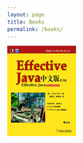 ```yaml
---
layout: page
title: Books
permalink: /books/
---
```


[![effective-java](/images/books/effective-java.png)](https://book.douban.com/subject/3360807/)
